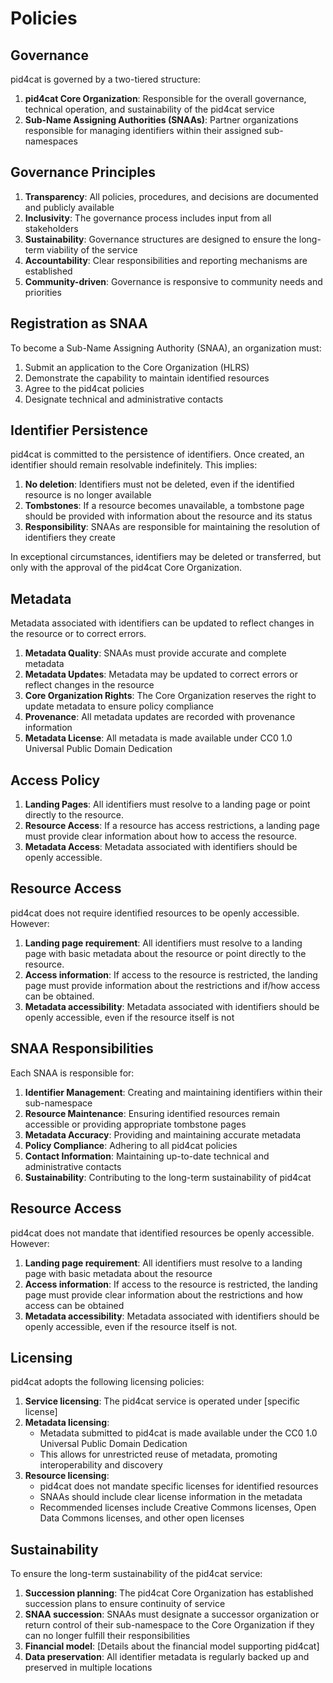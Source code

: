 # Policies

## Governance

pid4cat is governed by a two-tiered structure:

1. **pid4cat Core Organization**: Responsible for the overall governance, technical operation, and sustainability of the pid4cat service
2. **Sub-Name Assigning Authorities (SNAAs)**: Partner organizations responsible for managing identifiers within their assigned sub-namespaces

## Governance Principles

1. **Transparency**: All policies, procedures, and decisions are documented and publicly available
2. **Inclusivity**: The governance process includes input from all stakeholders
3. **Sustainability**: Governance structures are designed to ensure the long-term viability of the service
4. **Accountability**: Clear responsibilities and reporting mechanisms are established
5. **Community-driven**: Governance is responsive to community needs and priorities

## Registration as SNAA

To become a Sub-Name Assigning Authority (SNAA), an organization must:

1. Submit an application to the Core Organization (HLRS)
2. Demonstrate the capability to maintain identified resources
3. Agree to the pid4cat policies
4. Designate technical and administrative contacts

## Identifier Persistence

pid4cat is committed to the persistence of identifiers. Once created, an identifier should remain resolvable indefinitely. This implies:

1. **No deletion**: Identifiers must not be deleted, even if the identified resource is no longer available
2. **Tombstones**: If a resource becomes unavailable, a tombstone page should be provided with information about the resource and its status
3. **Responsibility**: SNAAs are responsible for maintaining the resolution of identifiers they create

In exceptional circumstances, identifiers may be deleted or transferred, but only with the approval of the pid4cat Core Organization.

## Metadata

Metadata associated with identifiers can be updated to reflect changes in the resource or to correct errors.

1. **Metadata Quality**: SNAAs must provide accurate and complete metadata
2. **Metadata Updates**: Metadata may be updated to correct errors or reflect changes in the resource
3. **Core Organization Rights**: The Core Organization reserves the right to update metadata to ensure policy compliance
4. **Provenance**: All metadata updates are recorded with provenance information
5. **Metadata License**: All metadata is made available under CC0 1.0 Universal Public Domain Dedication

## Access Policy

1. **Landing Pages**: All identifiers must resolve to a landing page or point directly to the resource.
2. **Resource Access**: If a resource has access restrictions, a landing page must provide clear information about how to access the resource.
3. **Metadata Access**: Metadata associated with identifiers should be openly accessible.

## Resource Access

pid4cat does not require identified resources to be openly accessible. However:

1. **Landing page requirement**: All identifiers must resolve to a landing page with basic metadata about the resource or point directly to the resource.
2. **Access information**: If access to the resource is restricted, the landing page must provide information about the restrictions and if/how access can be obtained.
3. **Metadata accessibility**: Metadata associated with identifiers should be openly accessible, even if the resource itself is not

## SNAA Responsibilities

Each SNAA is responsible for:

1. **Identifier Management**: Creating and maintaining identifiers within their sub-namespace
2. **Resource Maintenance**: Ensuring identified resources remain accessible or providing appropriate tombstone pages
3. **Metadata Accuracy**: Providing and maintaining accurate metadata
4. **Policy Compliance**: Adhering to all pid4cat policies
5. **Contact Information**: Maintaining up-to-date technical and administrative contacts
6. **Sustainability**: Contributing to the long-term sustainability of pid4cat

## Resource Access

pid4cat does not mandate that identified resources be openly accessible. However:

1. **Landing page requirement**: All identifiers must resolve to a landing page with basic metadata about the resource
2. **Access information**: If access to the resource is restricted, the landing page must provide clear information about the restrictions and how access can be obtained
3. **Metadata accessibility**: Metadata associated with identifiers should be openly accessible, even if the resource itself is not.

## Licensing

pid4cat adopts the following licensing policies:

1. **Service licensing**: The pid4cat service is operated under [specific license]
2. **Metadata licensing**:
   - Metadata submitted to pid4cat is made available under the CC0 1.0 Universal Public Domain Dedication
   - This allows for unrestricted reuse of metadata, promoting interoperability and discovery
3. **Resource licensing**:
   - pid4cat does not mandate specific licenses for identified resources
   - SNAAs should include clear license information in the metadata
   - Recommended licenses include Creative Commons licenses, Open Data Commons licenses, and other open licenses

## Sustainability

To ensure the long-term sustainability of the pid4cat service:

1. **Succession planning**: The pid4cat Core Organization has established succession plans to ensure continuity of service
2. **SNAA succession**: SNAAs must designate a successor organization or return control of their sub-namespace to the Core Organization if they can no longer fulfill their responsibilities
3. **Financial model**: [Details about the financial model supporting pid4cat]
4. **Data preservation**: All identifier metadata is regularly backed up and preserved in multiple locations
